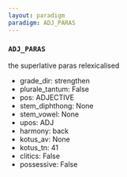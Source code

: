 ```yaml
---
layout: paradigm
paradigm: ADJ_PARAS
---
```

### ` ADJ_PARAS `

the superlative paras relexicalised
* grade_dir: strengthen
* plurale_tantum: False
* pos: ADJECTIVE
* stem_diphthong: None
* stem_vowel: None
* upos: ADJ
* harmony: back
* kotus_av: None
* kotus_tn: 41
* clitics: False
* possessive: False
